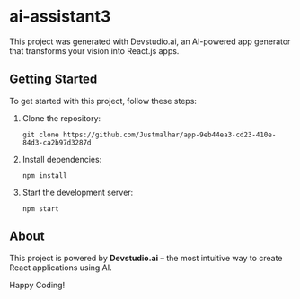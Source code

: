 
# ai-assistant3
This project was generated with Devstudio.ai, an AI-powered app generator that transforms your vision into React.js apps.

## Getting Started
To get started with this project, follow these steps:

1. Clone the repository:
   ```
   git clone https://github.com/Justmalhar/app-9eb44ea3-cd23-410e-84d3-ca2b97d3287d
   ```

2. Install dependencies:
   ```
   npm install
   ```

3. Start the development server:
   ```
   npm start
   ```

## About
This project is powered by **Devstudio.ai** – the most intuitive way to create React applications using AI.

Happy Coding!
        